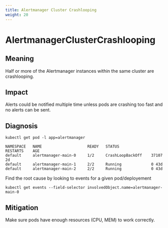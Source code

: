 ```yaml
---
title: Alertmanager Cluster Crashlooping
weight: 20
---
```


# AlertmanagerClusterCrashlooping

## Meaning

Half or more of the Alertmanager instances within the same cluster are
crashlooping.

## Impact

Alerts could be notified multiple time unless pods are crashing too fast
and no alerts can be sent.

## Diagnosis

```shell
kubectl get pod -l app=alertmanager

NAMESPACE   NAME                    READY   STATUS              RESTARTS    AGE
default     alertmanager-main-0     1/2     CrashLoopBackOff    37107 2d
default     alertmanager-main-1     2/2     Running             0 43d
default     alertmanager-main-2     2/2     Running             0 43d 
```

Find the root cause by looking to events for a given pod/deployement

```shell
kubectl get events --field-selector involvedObject.name=alertmanager-main-0
```

## Mitigation

Make sure pods have enough resources (CPU, MEM) to work correctly.
